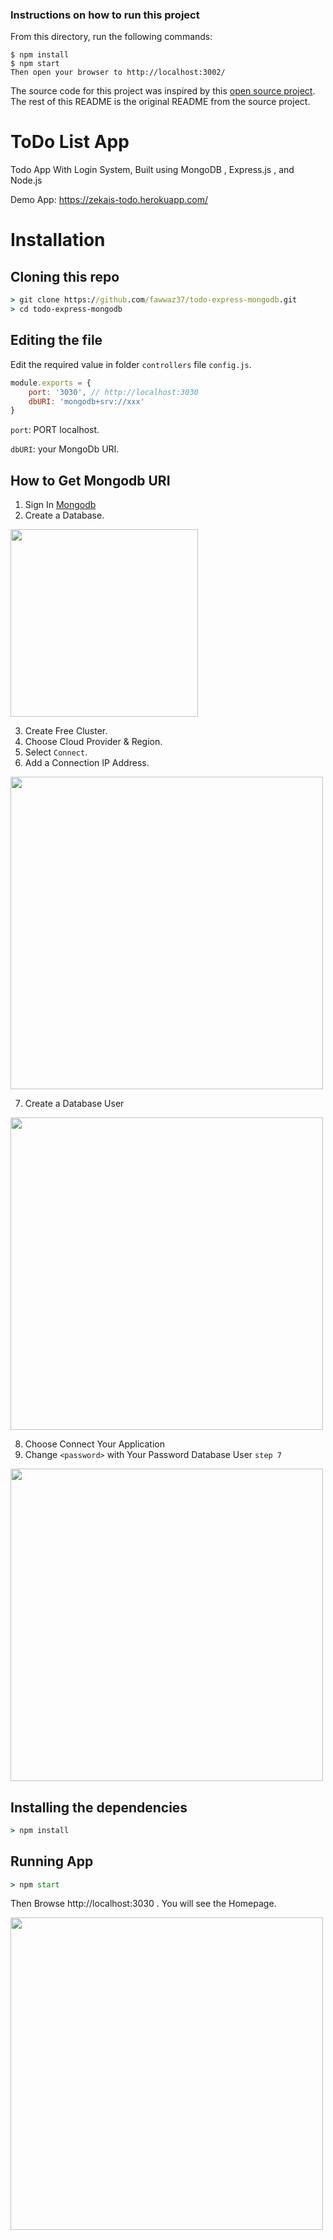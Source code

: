 ### Instructions on how to run this project
From this directory, run the following commands:
```
$ npm install
$ npm start
Then open your browser to http://localhost:3002/
```

The source code for this project was inspired by this [open source project](https://github.com/fawwaz37/todo-express-mongodb).
The rest of this README is the original README from the source project.


# **ToDo List App**

Todo App With Login System, Built using MongoDB , Express.js , and Node.js

Demo App:
https://zekais-todo.herokuapp.com/

# Installation
## Cloning this repo
```cmd
> git clone https://github.com/fawwaz37/todo-express-mongodb.git
> cd todo-express-mongodb
```

## Editing the file
Edit the required value in folder `controllers` file `config.js`.

```js
module.exports = {
    port: '3030', // http://localhost:3030 
    dbURI: 'mongodb+srv://xxx' 
}
```

`port`: PORT localhost.

`dbURI`: your MongoDb URI. 

## How to Get Mongodb URI
1. Sign In [Mongodb](https://www.mongodb.com/)
2. Create a Database.
<img src="https://i.postimg.cc/R0D16X3C/1.png" width="300">

3. Create Free Cluster.
4. Choose Cloud Provider & Region.
5. Select `Connect`.
6. Add a Connection IP Address.
<img src="https://i.postimg.cc/gk1H2MZY/5-1.png" width="500">

7. Create a Database User
<img src="https://i.postimg.cc/T1zCLGPc/5-2.png" width="500">

8. Choose Connect Your Application
9. Change `<password>` with Your Password Database User `step 7`
<img src="https://i.postimg.cc/6pW4wgW2/db.png" width="500">

## Installing the dependencies
```cmd
> npm install
```

## Running App
```cmd
> npm start
```

Then Browse http://localhost:3030 . You will see the Homepage.

<img src="https://i.postimg.cc/nrdbmXmt/end.png" width="500">
